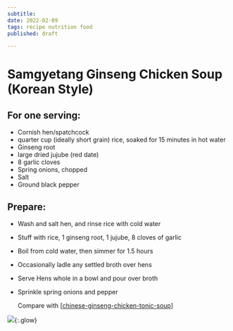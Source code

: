 ```yaml
---
subtitle:
date: 2022-02-09
tags: recipe nutrition food
published: draft

---
```


# Samgyetang Ginseng Chicken Soup (Korean Style)

## For one serving:

- Cornish hen/spatchcock
- quarter cup (ideally short grain) rice, soaked for 15 minutes in hot water
- Ginseng root
- large dried jujube (red date)
- 8 garlic cloves
- Spring onions, chopped
- Salt
- Ground black pepper

## Prepare:

- Wash and salt hen, and rinse rice with cold water
- Stuff with rice, 1 ginseng root, 1 jujube, 8 cloves of garlic
- Boil from cold water, then simmer for 1.5 hours
- Occasionally ladle any settled broth over hens
- Serve Hens whole in a bowl and pour over broth
- Sprinkle spring onions and pepper  
  
  Compare with [[chinese-ginseng-chicken-tonic-soup]]

![](/images/korean-chicken-soup.jpg){:.glow}

[//begin]: # "Autogenerated link references for markdown compatibility"
[chinese-ginseng-chicken-tonic-soup]: chinese-ginseng-chicken-tonic-soup "Ginseng Chicken Tonic Soup (Chinese Style)"
[//end]: # "Autogenerated link references"